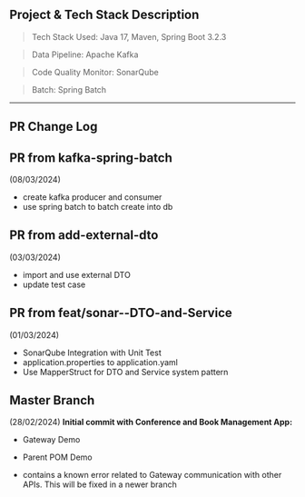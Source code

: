 ## Project & Tech Stack Description 

>Tech Stack Used: Java 17, Maven, Spring Boot 3.2.3

>Data Pipeline: Apache Kafka

>Code Quality Monitor: SonarQube

>Batch: Spring Batch
---
## PR Change Log

## PR from kafka-spring-batch
(08/03/2024)
- create kafka producer and consumer
- use spring batch to batch create into db

## PR from add-external-dto
(03/03/2024)
- import and use external DTO
- update test case

## PR from feat/sonar--DTO-and-Service
(01/03/2024)
- SonarQube Integration with Unit Test
- application.properties to application.yaml
- Use MapperStruct for DTO and Service system pattern

## Master Branch 
(28/02/2024)
**Initial commit with Conference and Book Management App:**

* Gateway Demo
* Parent POM Demo

* contains a known error related to Gateway communication with other APIs. This will be fixed in a newer branch
